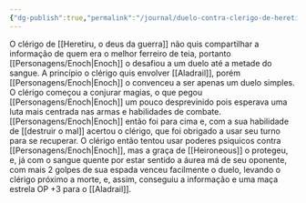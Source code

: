 ```yaml
---
{"dg-publish":true,"permalink":"/journal/duelo-contra-clerigo-de-heretiru/"}
---
```

O clérigo de [[Heretiru, o deus da guerra]] não quis compartilhar a informação de quem era o melhor ferreiro de teia, portanto [[Personagens/Enoch|Enoch]] o desafiou a um duelo até a metade do sangue.
A princípio o clérigo quis envolver [[Aladrail]], porém [[Personagens/Enoch|Enoch]] o convenceu a ser apenas um duelo simples.
O clérigo começou a conjurar magias, o que pegou [[Personagens/Enoch|Enoch]] um pouco desprevinido pois esperava uma luta mais centrada nas armas e habilidades de combate.
[[Personagens/Enoch|Enoch]] então foi para cima e, com a sua habilidade de [[destruir o mal]] acertou o clérigo, que foi obrigado a usar seu turno para se recuperar.
O clérigo então tentou usar poderes psiquicos contra [[Personagens/Enoch|Enoch]], mas a graça de [[Heironeous]] o protegeu, e, já com o sangue quente por estar sentido a áurea má de seu oponente, com mais 2 golpes de sua espada venceu facilmente o duelo, levando o clérigo próximo a morte, e, assim, conseguiu a informação e uma maça estrela OP +3 para o [[Aladrail]].